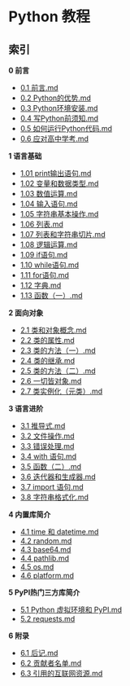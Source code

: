 # Python 教程

## 索引

**0 前言**
- [0.1 前言.md](<0 前言/0.1 前言.md>)
- [0.2 Python的优势.md](<0 前言/0.2 Python的优势.md>)
- [0.3 Python环境安装.md](<0 前言/0.3 Python环境安装.md>)
- [0.4 写Python前须知.md](<0 前言/0.4 写Python前须知.md>)
- [0.5 如何运行Python代码.md](<0 前言/0.5 如何运行Python代码.md>)
- [0.6 应对高中学考.md](<0 前言/0.6 应对高中学考.md>)

**1 语言基础**
- [1.01 print输出语句.md](<1 语言基础/1.01 print输出语句.md>)
- [1.02 变量和数据类型.md](<1 语言基础/1.02 变量和数据类型.md>)
- [1.03 数值运算.md](<1 语言基础/1.03 数值运算.md>)
- [1.04 输入语句.md](<1 语言基础/1.04 输入语句.md>)
- [1.05 字符串基本操作.md](<1 语言基础/1.05 字符串基本操作.md>)
- [1.06 列表.md](<1 语言基础/1.06 列表.md>)
- [1.07 列表和字符串切片.md](<1 语言基础/1.07 列表和字符串切片.md>)
- [1.08 逻辑运算.md](<1 语言基础/1.08 逻辑运算.md>)
- [1.09 if语句.md](<1 语言基础/1.09 if语句.md>)
- [1.10 while语句.md](<1 语言基础/1.10 while语句.md>)
- [1.11 for语句.md](<1 语言基础/1.11 for语句.md>)
- [1.12 字典.md](<1 语言基础/1.12 字典.md>)
- [1.13 函数（一）.md](<1 语言基础/1.13 函数（一）.md>)

**2 面向对象**
- [2.1 类和对象概念.md](<2 面向对象/2.1 类和对象概念.md>)
- [2.2 类的属性.md](<2 面向对象/2.2 类的属性.md>)
- [2.3 类的方法（一）.md](<2 面向对象/2.3 类的方法（一）.md>)
- [2.4 类的继承.md](<2 面向对象/2.4 类的继承.md>)
- [2.5 类的方法（二）.md](<2 面向对象/2.5 类的方法（二）.md>)
- [2.6 一切皆对象.md](<2 面向对象/2.6 一切皆对象.md>)
- [2.7 类实例化（元类）.md](<2 面向对象/2.7 类实例化（元类）.md>)

**3 语言进阶**
- [3.1 推导式.md](<3 语言进阶/3.1 推导式.md>)
- [3.2 文件操作.md](<3 语言进阶/3.2 文件操作.md>)
- [3.3 错误处理.md](<3 语言进阶/3.3 错误处理.md>)
- [3.4 with 语句.md](<3 语言进阶/3.4 with 语句.md>)
- [3.5 函数（二）.md](<3 语言进阶/3.5 函数（二）.md>)
- [3.6 迭代器和生成器.md](<3 语言进阶/3.6 迭代器和生成器.md>)
- [3.7 import 语句.md](<3 语言进阶/3.7 import 语句.md>)
- [3.8 字符串格式化.md](<3 语言进阶/3.8 字符串格式化.md>)

**4 内置库简介**
- [4.1 time 和 datetime.md](<4 内置库简介/4.1 time 和 datetime.md>)
- [4.2 random.md](<4 内置库简介/4.2 random.md>)
- [4.3 base64.md](<4 内置库简介/4.3 base64.md>)
- [4.4 pathlib.md](<4 内置库简介/4.4 pathlib.md>)
- [4.5 os.md](<4 内置库简介/4.5 os.md>)
- [4.6 platform.md](<4 内置库简介/4.6 platform.md>)

**5 PyPI热门三方库简介**
- [5.1 Python 虚拟环境和 PyPI.md](<5 PyPI热门三方库简介/5.1 Python 虚拟环境和 PyPI.md>)
- [5.2 requests.md](<5 PyPI热门三方库简介/5.2 requests.md>)

**6 附录**
- [6.1 后记.md](<6 附录/6.1 后记.md>)
- [6.2 贡献者名单.md](<6 附录/6.2 贡献者名单.md>)
- [6.3 引用的互联网资源.md](<6 附录/6.3 引用的互联网资源.md>)
